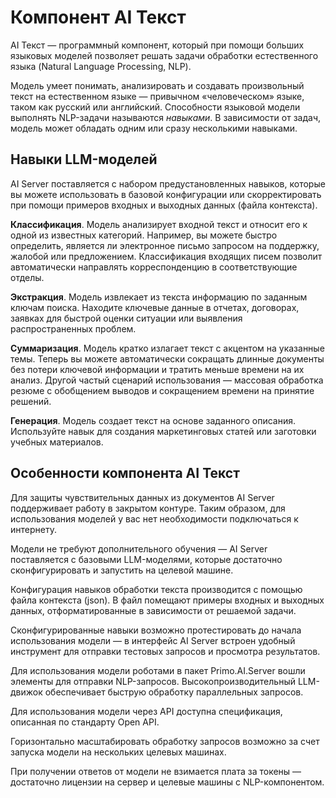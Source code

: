 # Компонент AI Текст

AI Текст — программный компонент, который при помощи больших языковых моделей позволяет решать задачи обработки естественного языка (Natural Language Processing, NLP). 

Модель умеет понимать, анализировать и создавать произвольный текст на естественном языке — привычном «человеческом» языке, таком как русский или английский. Способности языковой модели выполнять NLP-задачи называются *навыками*. В зависимости от задач, модель может обладать одним или сразу несколькими навыками.


## Навыки LLM-моделей

AI Server поставляется с набором предустановленных навыков, которые вы можете использовать в базовой конфигурации или скорректировать при помощи примеров входных и выходных данных (файла контекста). 

**Классификация**. Модель анализирует входной текст и относит его к одной из известных категорий. Например, вы можете быстро определить, является ли электронное письмо запросом на поддержку, жалобой или предложением. Классификация входящих писем позволит автоматически направлять корреспонденцию в соответствующие отделы.

**Экстракция**. Модель извлекает из текста информацию по заданным ключам поиска. Находите ключевые данные в отчетах, договорах, заявках для быстрой оценки ситуации или выявления распространенных проблем.

**Суммаризация**. Модель кратко излагает текст с акцентом на указанные темы. Теперь вы можете автоматически сокращать длинные документы без потери ключевой информации и тратить меньше времени на их анализ. Другой частый сценарий использования — массовая обработка резюме с обобщением выводов и сокращением времени на принятие решений.

**Генерация**. Модель создает текст на основе заданного описания. Используйте навык для создания маркетинговых статей или заготовки учебных материалов.


## Особенности компонента AI Текст

Для защиты чувствительных данных из документов AI Server поддерживает работу в закрытом контуре. Таким образом, для использования моделей у вас нет необходимости подключаться к интернету.

Модели не требуют дополнительного обучения — AI Server поставляется с базовыми LLM-моделями, которые достаточно сконфигурировать и запустить на целевой машине.

Конфигурация навыков обработки текста производится с помощью файла контекста (json). В файл помещают примеры входных и выходных данных, отформатированные в зависимости от решаемой задачи. 

Сконфигурированные навыки возможно протестировать до начала использования модели — в интерфейс AI Server встроен удобный инструмент для отправки тестовых запросов и просмотра результатов.

Для использования модели роботами в пакет Primo.AI.Server вошли элементы для отправки NLP-запросов. Высокопроизводительный LLM-движок обеспечивает быструю обработку параллельных запросов.

Для использования модели через API доступна спецификация, описанная по стандарту Open API.

Горизонтально масштабировать обработку запросов возможно за счет запуска модели на нескольких целевых машинах.

При получении ответов от модели не взимается плата за токены — достаточно лицензии на сервер и целевые машины с NLP-компонентом. 







